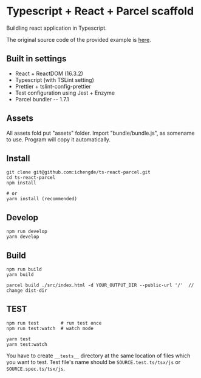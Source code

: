 # Typescript + React + Parcel scaffold

Buildling react application in Typescript.

The original source code of the provided example is [here](https://github.com/kentcdodds/advanced-react-patterns/blob/master/14-use-control-props/index.html).

## Built in settings

* React + ReactDOM (16.3.2)
* Typescript (with TSLint setting)
* Prettier + tslint-config-prettier
* Test configuration using Jest + Enzyme
* Parcel bundler -- 1.7.1

## Assets
All assets fold put "assets" folder. Import "bundle/bundle.js", as somename to use. Program will copy it automatically.

## Install

```
git clone git@github.com:ichengde/ts-react-parcel.git
cd ts-react-parcel
npm install

# or
yarn install (recommended)
```

## Develop

    npm run develop
    yarn develop

## Build

    npm run build
    yarn build


```
parcel build ./src/index.html -d YOUR_OUTPUT_DIR --public-url '/'  // change dist-dir
```

## TEST

    npm run test        # run test once
    npm run test:watch  # watch mode

    yarn test
    yarn test:watch

You have to create `__tests__` directory at the same location of files which you want to test.
Test file's name should be `SOURCE.test.ts/tsx/js` or `SOURCE.spec.ts/tsx/js`.

